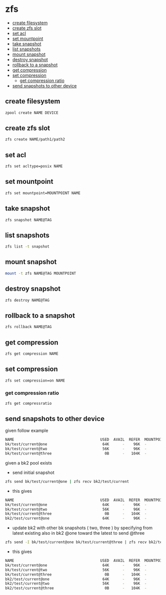 # zfs

- [create filesystem](#create-filesystem)
- [create zfs slot](#create-zfs-slot)
- [set acl](#set-acl)
- [set mountpoint](#set-mountpoint)
- [take snapshot](#take-snapshot)
- [list snapshots](#list-snapshots)
- [mount snapshot](#mount-snapshot)
- [destroy snapshot](#destroy-snapshot)
- [rollback to a snapshot](#rollback-to-a-snapshot)
- [get compression](#get-compression)
- [set compression](#set-compression)
  - [get compression ratio](#get-compression-ratio)
- [send snapshots to other device](#send-snapshots-to-other-device)


## create filesystem

```sh
zpool create NAME DEVICE
```

## create zfs slot

```sh
zfs create NAME/path1/path2
```

## set acl

```sh
zfs set acltype=posix NAME
```

## set mountpoint

```sh
zfs set mountpoint=MOUNTPOINT NAME
```

## take snapshot

```sh
zfs snapshot NAME@TAG
```

## list snapshots

```sh
zfs list -t snapshot
```

## mount snapshot

```sh
mount -t zfs NAME@TAG MOUNTPOINT
```

## destroy snapshot

```sh
zfs destroy NAME@TAG
```

## rollback to a snapshot

```sh
zfs rollback NAME@TAG
```

## get compression

```sh
zfs get compression NAME
```

## set compression

```sh
zfs set compression=on NAME
```

### get compression ratio

```sh
zfs get compressratio
```

## send snapshots to other device

given follow example

```sh
NAME                                       USED  AVAIL  REFER  MOUNTPOINT
bk/test/current@one                         64K      -    96K  -
bk/test/current@two                         56K      -    96K  -
bk/test/current@three                        0B      -   104K  -
```

given a bk2 pool exists

- send initial snapshot

```sh
zfs send bk/test/current@one | zfs recv bk2/test/current
```

- this gives

```sh
NAME                                       USED  AVAIL  REFER  MOUNTPOINT
bk/test/current@one                         64K      -    96K  -
bk/test/current@two                         56K      -    96K  -
bk/test/current@three                        0B      -   104K  -
bk2/test/current@one                        64K      -    96K  -
```

- update bk2 with other bk snapshots ( two, three ) by specifying from latest existing also in bk2 @one toward the latest to send @three

```sh
zfs send -I bk/test/current@one bk/test/current@three | zfs recv bk2/test/current
```

- this gives

```sh
NAME                                       USED  AVAIL  REFER  MOUNTPOINT
bk/test/current@one                         64K      -    96K  -
bk/test/current@two                         56K      -    96K  -
bk/test/current@three                        0B      -   104K  -
bk2/test/current@one                        64K      -    96K  -
bk2/test/current@two                        56K      -    96K  -
bk2/test/current@three                       0B      -   104K  -
```
